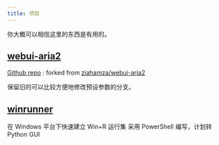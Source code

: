 ```yaml
---
title: 项目
---
```


你大概可以相信这里的东西是有用的。

## [webui-aria2](http://webui-aria2.inqb.ga/)

[Github repo](https://github.com/no1xsyzy/webui-aria2)
: forked from [ziahamza/webui-aria2](https://github.com/ziahamza/webui-aria2)

保留旧的可以比较方便地修改预设参数的分支。

## [winrunner](https://github.com/no1xsyzy/winrunner)

在 Windows 平台下快速建立 Win+R 运行集
采用 PowerShell 编写，计划转 Python GUI